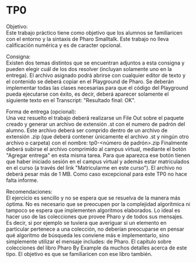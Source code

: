 # TP0

Objetivo:\
Este trabajo práctico tiene como objetivo que los alumnos se familiaricen con el entorno y la sintaxis de Pharo Smalltalk. Este trabajo no lleva calificación numérica y es de caracter opcional.

Consigna:\
Existen dos temas distintos que se encuentran adjuntos a esta consigna y pueden elegir cuál de los dos resolver (incluyan solamente uno en la entrega).
El archivo asignado podrá abrirse con cualquier editor de texto y el contenido se deberá copiar en el Playground de Pharo. Se deberán implementar todas las clases necesarias para que el código del Playground pueda ejecutarse con éxito, es decir, deberá aparecer solamente el siguiente texto en el Transcript:  "Resultado final: OK".

Forma de entrega (opcional):\
Una vez resuelto el trabajo deberá realizarse un File Out sobre el paquete creado y generar un archivo de extensión .st con el numero de padrón del alumno.
Este archivo deberá ser comprido dentro de un archivo de extensión .zip (que deberá contener únicamente el archivo .st y ningún otro archivo o carpeta) con el nombre: tp0-<número de padrón>.zip
Finalmente deberá subirse el archivo comprimido al campus virtual, mediante el botón "Agregar entrega" en esta misma tarea. Para que aparezca ese botón tienen que haber iniciado sesión en el campus virtual y además estar matriculados en el curso (a través del link "Matricularme en este curso"). El archivo no deberá pesar más de 1 MB.
Como caso excepcional para este TP0 no hace falta informe.

Recomendaciones:\
El ejercicio es sencillo y no se espera que se resuelva de la manera más óptima. No es necesario que se preocupen por la complejidad algorítmica ni tampoco se espera que implementen algoritmos elaborados. Lo ideal es hacer uso de las colecciones que provee Pharo y de todos sus mensajes. Es decir, si por ejemplo se tuviera que averiguar si un elemento en particular pertenece a una colección, no deberían preocuparse en pensar qué algoritmo de búsqueda les conviene más e implementarlo, sino simplemente utilizar el mensaje includes: de Pharo. El capítulo sobre colecciones del libro Pharo By Example da muchos detalles acerca de este tipo. El objetivo es que se familiaricen con ese libro también.
